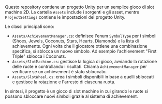 Questo repository contiene un progetto Unity per un semplice gioco di slot machine 2D.
La cartella `Assets` include i sorgenti e gli asset, mentre `ProjectSettings` 
contiene le impostazioni del progetto Unity.

Le classi principali sono:
- `Assets/AchievementManager.cs`: definisce l'enum `SymbolType` per i simboli (Shoes, Jewels, Coconuts, Stars, Hearts, Diamonds) e la lista di achievements. Ogni volta che il giocatore ottiene una combinazione specifica, si sblocca un nuovo simbolo. Ad esempio l'achievement "First Triple" sblocca i Coconuts.
- `Assets/SlotMachine.cs`: gestisce la logica di gioco, avviando la rotazione delle ruote e controllando i risultati. Chiama `AchievementManager` per verificare se un achievement è stato sbloccato.
- `Assets/SlotWheel.cs`: crea i simboli disponibili in base a quelli sbloccati e gestisce la rotazione e l'arresto di ciascuna ruota.

In sintesi, il progetto è un gioco di slot machine in cui girando le ruote si possono sbloccare nuovi simboli grazie al sistema di achievement.
